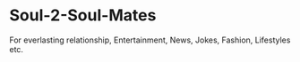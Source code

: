 # Soul-2-Soul-Mates
For everlasting relationship, Entertainment, News, Jokes, Fashion, Lifestyles etc.
